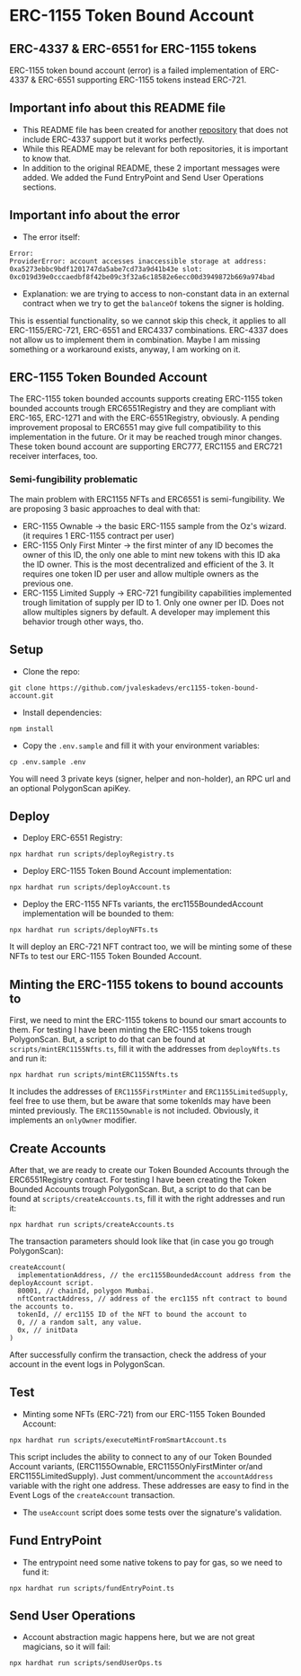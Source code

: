 # ERC-1155 Token Bound Account
## ERC-4337 & ERC-6551 for ERC-1155 tokens
ERC-1155 token bound account (error) is a failed implementation of ERC-4337 & ERC-6551 supporting ERC-1155 tokens instead ERC-721.

## Important info about this README file
- This README file has been created for another [repository](https://github.com/jvaleskadevs/erc1155-token-bound-account) that does not include ERC-4337 support but it works perfectly.
- While this README may be relevant for both repositories, it is important to know that.
- In addition to the original README, these 2 important messages were added. We added the Fund EntryPoint and Send User Operations sections. 

## Important info about the error
- The error itself:
```
Error:
ProviderError: account accesses inaccessible storage at address: 0xa5273ebbc9bdf1201747da5abe7cd73a9d41b43e slot: 0xc019d39e0cccaedbf8f42be09c3f32a6c18582e6ecc00d3949872b669a974bad
```
- Explanation: we are trying to access to non-constant data in an external contract when we try to get the `balanceOf` tokens the signer is holding.

This is essential functionality, so we cannot skip this check, it applies to all ERC-1155/ERC-721, ERC-6551 and ERC4337 combinations. ERC-4337 does not allow us to implement them in combination. Maybe I am missing something or a workaround exists, anyway, I am working on it.

## ERC-1155 Token Bounded Account

The ERC-1155 token bounded accounts supports creating ERC-1155 token bounded accounts trough ERC6551Registry and they are compliant with ERC-165, ERC-1271 and with the ERC-6551Registry, obviously. A pending improvement proposal to ERC6551 may give full compatibility to this implementation in the future. Or it may be reached trough minor changes.
These token bound account are supporting ERC777, ERC1155 and ERC721 receiver interfaces, too.

### Semi-fungibility problematic
The main problem with ERC1155 NFTs and ERC6551 is semi-fungibility. We are proposing 3 basic approaches to deal with that:
- ERC-1155 Ownable -> the basic ERC-1155 sample from the Oz's wizard. (it requires 1 ERC-1155 contract per user)
- ERC-1155 Only First Minter -> the first minter of any ID becomes the owner of this ID, the only one able to mint new tokens with this ID aka the ID owner. This is the most decentralized and efficient of the 3. It requires one token ID per user and allow multiple owners as the previous one.
- ERC-1155 Limited Supply -> ERC-721 fungibility capabilities implemented trough limitation of supply per ID to 1. Only one owner per ID. Does not allow multiples signers by default. A developer may implement this behavior trough other ways, tho.

## Setup
- Clone the repo:
```
git clone https://github.com/jvaleskadevs/erc1155-token-bound-account.git
```
- Install dependencies:
```
npm install
```
- Copy the `.env.sample` and fill it with your environment variables:
```
cp .env.sample .env
```
You will need 3 private keys (signer, helper and non-holder), an RPC url and an optional PolygonScan apiKey.

## Deploy
- Deploy ERC-6551 Registry:
```
npx hardhat run scripts/deployRegistry.ts
```
- Deploy ERC-1155 Token Bound Account implementation:
```
npx hardhat run scripts/deployAccount.ts
```
- Deploy the ERC-1155 NFTs variants, the erc1155BoundedAccount implementation will be bounded to them:
```
npx hardhat run scripts/deployNFTs.ts
```
It will deploy an ERC-721 NFT contract too, we will be minting some of these NFTs to test our ERC-1155 Token Bounded Account.

## Minting the ERC-1155 tokens to bound accounts to
First, we need to mint the ERC-1155 tokens to bound our smart accounts to them.
For testing I have been minting the ERC-1155 tokens trough PolygonScan.
But, a script to do that can be found at `scripts/mintERC1155Nfts.ts`, fill it with the addresses from `deployNfts.ts` and run it:
```
npx hardhat run scripts/mintERC1155Nfts.ts
```
It includes the addresses of `ERC1155FirstMinter` and `ERC1155LimitedSupply`, feel free to use them, but be aware that some tokenIds may have been minted previously. The `ERC1155Ownable` is not included. Obviously, it implements an `onlyOwner` modifier.

## Create Accounts
After that, we are ready to create our Token Bounded Accounts through the ERC6551Registry contract. 
For testing I have been creating the Token Bounded Accounts trough PolygonScan.
But, a script to do that can be found at `scripts/createAccounts.ts`, fill it with the right addresses and run it:
```
npx hardhat run scripts/createAccounts.ts
```
The transaction parameters should look like that (in case you go trough PolygonScan):
```
createAccount(
  implementationAddress, // the erc1155BoundedAccount address from the deployAccount script.
  80001, // chainId, polygon Mumbai.
  nftContractAddress, // address of the erc1155 nft contract to bound the accounts to.
  tokenId, // erc1155 ID of the NFT to bound the account to
  0, // a random salt, any value.
  0x, // initData
)
```
After successfully confirm the transaction, check the address of your account in the event logs in PolygonScan.

## Test
- Minting some NFTs (ERC-721) from our ERC-1155 Token Bounded Account:
```
npx hardhat run scripts/executeMintFromSmartAccount.ts
```
This script includes the ability to connect to any of our Token Bounded Account variants, (ERC1155Ownable, ERC1155OnlyFirstMinter or/and ERC1155LimitedSupply). Just comment/uncomment the `accountAddress` variable with the right one address.
These addresses are easy to find in the Event Logs of the `createAccount` transaction.

- The `useAccount` script does some tests over the signature's validation.

## Fund EntryPoint
- The entrypoint need some native tokens to pay for gas, so we need to fund it:
```
npx hardhat run scripts/fundEntryPoint.ts
```
## Send User Operations
- Account abstraction magic happens here, but we are not great magicians, so it will fail:
```
npx hardhat run scripts/sendUserOps.ts
```

